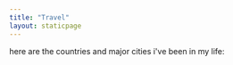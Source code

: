 ```yaml
---
title: "Travel"
layout: staticpage
---
```


here are the countries and major cities i've been in my life: